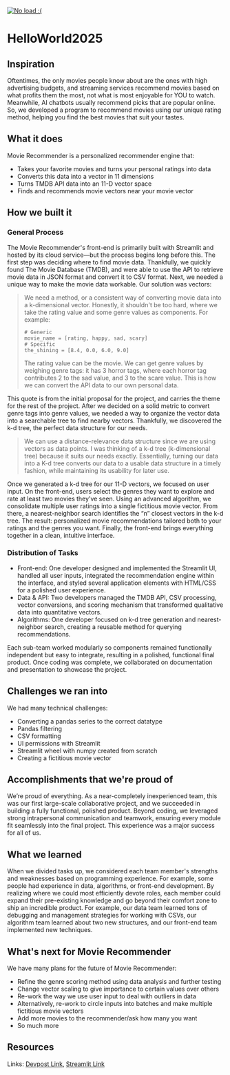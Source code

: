 [![No load :(](https://img.youtube.com/vi/9vFncwSJiwc/0.jpg)](https://www.youtube.com/watch?v=9vFncwSJiwc)
# HelloWorld2025
## Inspiration
Oftentimes, the only movies people know about are the ones with high advertising budgets, and streaming services recommend movies based on what profits them the most, not what is most enjoyable for YOU to watch. Meanwhile, AI chatbots usually recommend picks that are popular online. So, we developed a program to recommend movies using our unique rating method, helping you find the best movies that suit your tastes.
## What it does
Movie Recommender is a personalized recommender engine that:
- Takes your favorite movies and turns your personal ratings into data 
- Converts this data into a vector in 11 dimensions
- Turns TMDB API data into an 11-D vector space
- Finds and recommends movie vectors near your movie vector

## How we built it
### General Process
The Movie Recommender's front-end is primarily built with Streamlit and hosted by its cloud service—but the process begins long before this. The first step was deciding where to find movie data. Thankfully, we quickly found The Movie Database (TMDB), and were able to use the API to retrieve movie data in JSON format and convert it to CSV format. Next, we needed a unique way to make the movie data workable. Our solution was vectors:
> We need a method, or a consistent way of converting movie data into a k-dimensional vector. Honestly, it shouldn't be too hard, where we take the rating value and some genre values as components. For example:
>
>     # Generic
>     movie_name = [rating, happy, sad, scary]
>     # Specific
>     the_shining = [8.4, 0.0, 6.0, 9.0]
>
> The rating value can be the movie. We can get genre values by weighing genre tags: it has 3 horror tags, where each horror tag contributes 2 to the sad value, and 3 to the scare value. This is how we can convert the API data to our own personal data.

This quote is from the initial proposal for the project, and carries the theme for the rest of the project.
After we decided on a solid metric to convert genre tags into genre values, we needed a way to organize the vector data into a searchable tree to find nearby vectors. Thankfully, we discovered the k-d tree, the perfect data structure for our needs. 
> We can use a distance-relevance data structure since we are using vectors as data points. I was thinking of a k-d tree (k-dimensional tree) because it suits our needs exactly. Essentially, turning our data into a K-d tree converts our data to a usable data structure in a timely fashion, while maintaining its usability for later use.

Once we generated a k-d tree for our 11-D vectors, we focused on user input. On the front-end, users select the genres they want to explore and rate at least two movies they’ve seen. Using an advanced algorithm, we consolidate multiple user ratings into a single fictitious movie vector. From there, a nearest-neighbor search identifies the “n” closest vectors in the k-d tree. The result: personalized movie recommendations tailored both to your ratings and the genres you want. Finally, the front-end brings everything together in a clean, intuitive interface.
### Distribution of Tasks
- Front-end: One developer designed and implemented the Streamlit UI, handled all user inputs, integrated the recommendation engine within the interface, and styled several application elements with HTML/CSS for a polished user experience.
- Data & API: Two developers managed the TMDB API, CSV processing, vector conversions, and scoring mechanism that transformed qualitative data into quantitative vectors.
- Algorithms: One developer focused on k-d tree generation and nearest-neighbor search, creating a reusable method for querying recommendations.

Each sub-team worked modularly so components remained functionally independent but easy to integrate, resulting in a polished, functional final product. Once coding was complete, we collaborated on documentation and presentation to showcase the project.
## Challenges we ran into
We had many technical challenges:
- Converting a pandas series to the correct datatype
- Pandas filtering
- CSV formatting
- UI permissions with Streamlit
- Streamlit wheel with numpy created from scratch
- Creating a fictitious movie vector

## Accomplishments that we're proud of
We’re proud of everything. As a near-completely inexperienced team, this was our first large-scale collaborative project, and we succeeded in building a fully functional, polished product. Beyond coding, we leveraged strong intrapersonal communication and teamwork, ensuring every module fit seamlessly into the final project. This experience was a major success for all of us.
## What we learned
When we divided tasks up, we considered each team member's strengths and weaknesses based on programming experience. For example, some people had experience in data, algorithms, or front-end development. By realizing where we could most efficiently devote roles, each member could expand their pre-existing knowledge and go beyond their comfort zone to ship an incredible product. 
For example, our data team learned tons of debugging and management strategies for working with CSVs, our algorithm team learned about two new structures, and our front-end team implemented new techniques.
## What's next for Movie Recommender
We have many plans for the future of Movie Recommender:
- Refine the genre scoring method using data analysis and further testing
- Change vector scaling to give importance to certain values over others
- Re-work the way we use user input to deal with outliers in data
- Alternatively, re-work to circle inputs into batches and make multiple fictitious movie vectors
- Add more movies to the recommender/ask how many you want
- So much more
## Resources
Links: [Devpost Link](https://devpost.com/software/movie-recommender-y1i3zc), [Streamlit Link](https://hw25movierecommender.streamlit.app/)

